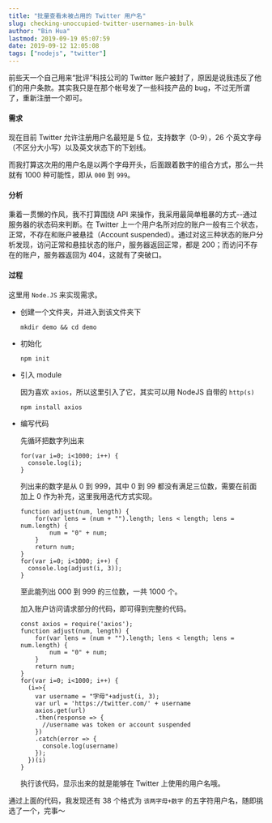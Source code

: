 ```yaml
---
title: "批量查看未被占用的 Twitter 用户名"
slug: checking-unoccupied-twitter-usernames-in-bulk
author: "Bin Hua"
lastmod: 2019-09-19 05:07:59
date: 2019-09-12 12:05:08
tags: ["nodejs", "twitter"]
---
```


前些天一个自己用来“批评”科技公司的 Twitter 账户被封了，原因是说我违反了他们的用户条款。其实我只是在那个帐号发了一些科技产品的 bug，不过无所谓了，重新注册一个即可。

#### 需求

现在目前 Twitter 允许注册用户名最短是 5 位，支持数字（0-9），26 个英文字母（不区分大小写）以及英文状态下的下划线。

而我打算这次用的用户名是以两个字母开头，后面跟着数字的组合方式，那么一共就有 1000 种可能性，即从 `000` 到 `999`。

#### 分析

秉着一贯懒的作风，我不打算围绕 API 来操作，我采用最简单粗暴的方式--通过服务器的状态码来判断。在 Twitter 上一个用户名所对应的账户一般有三个状态，正常，不存在和账户被悬挂（Account suspended）。通过对这三种状态的账户分析发现，访问正常和悬挂状态的账户，服务器返回正常，都是 200；而访问不存在的账户，服务器返回为 404，这就有了突破口。

#### 过程

这里用 `Node.JS` 来实现需求。

- 创建一个文件夹，并进入到该文件夹下

    ```
    mkdir demo && cd demo
    ```
    
- 初始化

    ```
    npm init
    ```
    
- 引入 module

    因为喜欢 `axios`，所以这里引入了它，其实可以用 NodeJS 自带的 `http(s)`
    
    ```
    npm install axios
    ```
    
- 编写代码

    先循环把数字列出来
    
    ```
    for(var i=0; i<1000; i++) {
      console.log(i);
    }
    ```
    
    列出来的数字是从 0 到 999，其中 0 到 99 都没有满足三位数，需要在前面加上 0 作为补充，这里我用迭代方式实现。
    
    ```
    function adjust(num, length) {
        for(var lens = (num + "").length; lens < length; lens = num.length) {
            num = "0" + num;
        }
        return num;
    }
    for(var i=0; i<1000; i++) {
      console.log(adjust(i, 3));
    }
    ```
    
    至此能列出 000 到 999 的三位数，一共 1000 个。
    
    加入账户访问请求部分的代码，即可得到完整的代码。
    
    ```
    const axios = require('axios');
    function adjust(num, length) {
        for(var lens = (num + "").length; lens < length; lens = num.length) {
            num = "0" + num;
        }
        return num;
    }
    for(var i=0; i<1000; i++) {
      (i=>{
        var username = "字母"+adjust(i, 3);
        var url = 'https://twitter.com/' + username
        axios.get(url)
        .then(response => {
          //username was token or account suspended
        })
        .catch(error => {
          console.log(username)
        });
      })(i)
    }
    ```
    
    执行该代码，显示出来的就是能够在 Twitter 上使用的用户名哦。
    
通过上面的代码，我发现还有 38 个格式为 `该两字母+数字` 的五字符用户名，随即挑选了一个，完事～